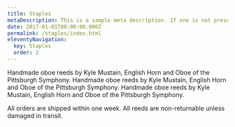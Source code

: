 ```yaml
---
title: Staples
metaDescription: This is a sample meta description. If one is not present in your page/post's front matter, the default metadata.desciption will be used instead.
date: 2017-01-01T00:00:00.000Z
permalink: /staples/index.html
eleventyNavigation:
  key: Staples
  order: 2
---
```


Handmade oboe reeds by Kyle Mustain, English Horn and Oboe of the Pittsburgh Symphony. Handmade oboe reeds by Kyle Mustain, English Horn and Oboe of the Pittsburgh Symphony. Handmade oboe reeds by Kyle Mustain, English Horn and Oboe of the Pittsburgh Symphony. 


All orders are shipped within one week. All reeds are non-returnable unless damaged in transit.

